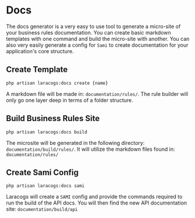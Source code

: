 # Docs

The docs generator is a very easy to use tool to generate a micro-site of your business rules documentation. You can create basic markdown templates with one command and build the micro-site with another. You can also very easily generate a config for `Sami` to create documentation for your application's core structure.

## Create Template
```
php artisan laracogs:docs create {name}
```
A markdown file will be made in: `documentation/rules/`. The rule builder will only go one layer deep in terms of a folder structure.

## Build Business Rules Site
```
php artisan laracogs:docs build
```
The microsite will be generated in the following directory: `documentation/build/rules/`. It will utilize the markdown files found in: `documentation/rules/`

## Create Sami Config
```
php artisan laracogs:docs sami
```
Laracogs will create a `SAMI` config and provide the commands required to run the build of the API docs. You will then find the new API documentation site: `documentation/build/api`

<script>
  (function(i,s,o,g,r,a,m){i['GoogleAnalyticsObject']=r;i[r]=i[r]||function(){
  (i[r].q=i[r].q||[]).push(arguments)},i[r].l=1*new Date();a=s.createElement(o),
  m=s.getElementsByTagName(o)[0];a.async=1;a.src=g;m.parentNode.insertBefore(a,m)
  })(window,document,'script','//www.google-analytics.com/analytics.js','ga');

  ga('create', 'UA-39444410-8', 'auto');
  ga('send', 'pageview');

</script>
